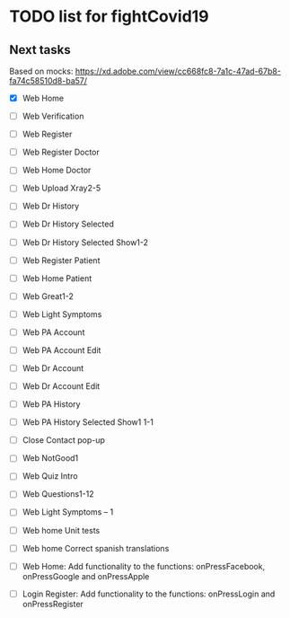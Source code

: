 # TODO list for fightCovid19

## Next tasks

Based on mocks:
https://xd.adobe.com/view/cc668fc8-7a1c-47ad-67b8-fa74c58510d8-ba57/

- [X] Web Home
- [ ] Web Verification
- [ ] Web Register
- [ ] Web Register Doctor
- [ ] Web Home Doctor
- [ ] Web Upload Xray2-5
- [ ] Web Dr History
- [ ] Web Dr History Selected
- [ ] Web Dr History Selected Show1-2
- [ ] Web Register Patient
- [ ] Web Home Patient
- [ ] Web Great1-2
- [ ] Web Light Symptoms
- [ ] Web PA Account
- [ ] Web PA Account Edit
- [ ] Web Dr Account
- [ ] Web Dr Account Edit
- [ ] Web PA History
- [ ] Web PA History Selected Show1 1-1
- [ ] Close Contact pop-up
- [ ] Web NotGood1
- [ ] Web Quiz Intro
- [ ] Web Questions1-12
- [ ] Web Light Symptoms – 1

- [ ] Web home Unit tests 
- [ ] Web home Correct spanish translations
- [ ] Web Home: Add functionality to the functions: onPressFacebook, onPressGoogle and onPressApple
- [ ] Login Register: Add functionality to the functions: onPressLogin and onPressRegister
